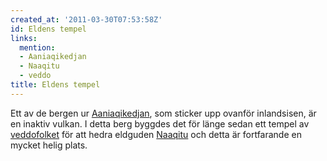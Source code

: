 ```yaml
---
created_at: '2011-03-30T07:53:58Z'
id: Eldens tempel
links:
  mention:
  - Aaniaqikedjan
  - Naaqitu
  - veddo
title: Eldens tempel
---
```


Ett av de bergen ur [Aaniaqikedjan], som sticker upp ovanför inlandsisen, är en inaktiv vulkan. I
detta berg byggdes det för länge sedan ett tempel av [veddofolket] för att hedra eldguden [Naaqitu]
och detta är fortfarande en mycket helig plats.

  [Aaniaqikedjan]: Aaniaqikedjan
  [veddofolket]: veddo
  [Naaqitu]: Naaqitu
